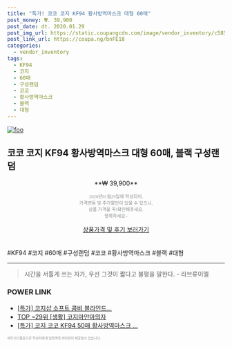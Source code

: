 ```yaml
--- 
title: "특가! 코코 코지 KF94 황사방역마스크 대형 60매" 
post_money: ₩. 39,900 
post_date: dt. 2020.01.29 
post_img_url: https://static.coupangcdn.com/image/vendor_inventory/c585/172098f8bb943015fa872a68b6eb2bf3aa6f9339528039f00a5d7ffe964d.png 
post_link_url: https://coupa.ng/bnFE18 
categories: 
  - vendor_inventory 
tags: 
  - KF94 
  - 코지 
  - 60매 
  - 구성랜덤 
  - 코코 
  - 황사방역마스크 
  - 블랙 
  - 대형 
--- 
```

[![foo](https://static.coupangcdn.com/image/vendor_inventory/c585/172098f8bb943015fa872a68b6eb2bf3aa6f9339528039f00a5d7ffe964d.png)](https://coupa.ng/bnFE18) 

## 코코 코지 KF94 황사방역마스크 대형 60매, 블랙 구성랜덤 
<p style="text-align: center;">**₩ 39,900**</p> 
<p style="text-align: center;"><span style="color: #898c8f; font-family: Georgia,Times,serif; font-size: 0.75em;">2020년01월29일에 작성되어, <br>가격변동 및 추가할인이 있을 수 있으니,<br> 상품 가격을 꼭!확인해주세요.<br>행복하세요~</span> 
</p>	 
<div markdown="0" style="text-align: center;"><a href="https://coupa.ng/bnFE18" class="btn btn--success">상품가격 및 후기 보러가기</a></div> 
<br><br> 
  #KF94 #코지 #60매 #구성랜덤 #코코 #황사방역마스크 #블랙 #대형 
<hr> 

> 시간을 서툴게 쓰는 자가, 우선 그것이 짧다고 불평을 말한다. - 라브류이엘 


### POWER LINK

* <a href="https://blog.naver.com/sakai111/221786497984" target="_blank">[특가] 코지샵 소프트 콤비 블라인드...</a>
* <a href="https://blog.naver.com/an0733/221785362707" target="_blank"> TOP ~29위 [생활] 코지마안마의자</a>
* <a href="https://blog.naver.com/an0733/221789394950" target="_blank">[특가] 코지 코코 KF94 50매 황사방역마스크 ...</a>

<span style="color: #898c8f; font-family: Georgia,Times,serif; font-size: 0.55em;">파트너스활동으로 작성자에게 일정액의 커미션이 제공될수 있습니다.</span> 
